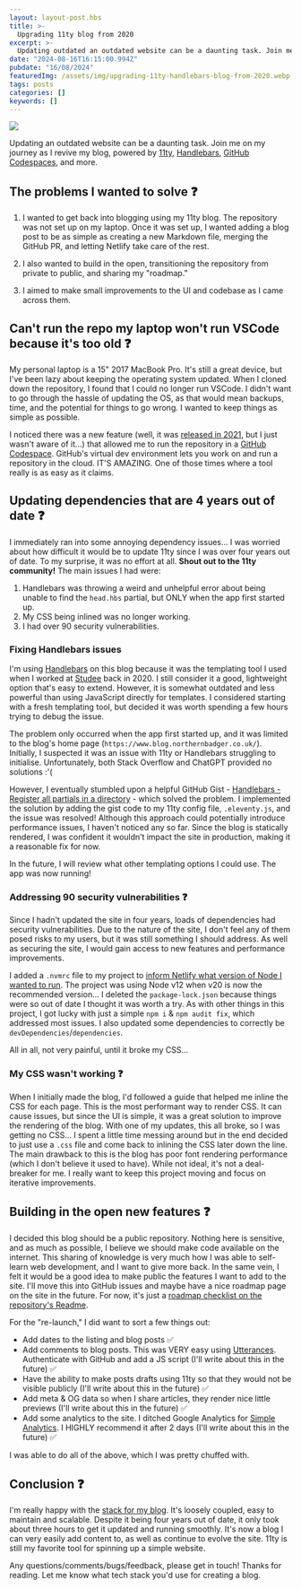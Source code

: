 ```yaml
---
layout: layout-post.hbs
title: >-
  Upgrading 11ty blog from 2020
excerpt: >-
  Updating outdated an outdated website can be a daunting task. Join me on my journey as I revive my blog, powered by 11ty, Handlebars, SCSS, Utterances, Netlify & GitHub Codespaces
date: "2024-08-16T16:15:00.994Z"
pubdate: "16/08/2024"
featuredImg: /assets/img/upgrading-11ty-handlebars-blog-from-2020.webp
tags: posts
categories: []
keywords: []
---
```


![]({{featuredImg}})

Updating an outdated website can be a daunting task. Join me on my journey as I revive my blog, powered by [11ty](https://www.11ty.dev/), [Handlebars](https://handlebarsjs.com/), [GitHub Codespaces](https://github.com/features/codespaces), and more.

## The problems I wanted to solve ❓

1. I wanted to get back into blogging using my 11ty blog. The repository was not set up on my laptop. Once it was set up, I wanted adding a blog post to be as simple as creating a new Markdown file, merging the GitHub PR, and letting Netlify take care of the rest.

2. I also wanted to build in the open, transitioning the repository from private to public, and sharing my "roadmap."

3. I aimed to make small improvements to the UI and codebase as I came across them.

## Can't run the repo my laptop won't run VSCode because it's too old ❓

My personal laptop is a 15" 2017 MacBook Pro. It's still a great device, but I've been lazy about keeping the operating system updated. When I cloned down the repository, I found that I could no longer run VSCode. I didn't want to go through the hassle of updating the OS, as that would mean backups, time, and the potential for things to go wrong. I wanted to keep things as simple as possible.

I noticed there was a new feature (well, it was [released in 2021](https://azure.microsoft.com/en-gb/updates/general-availability-github-codespaces/#:~:text=Published%20date%3A%20August%2011%2C%202021,Studio%20Code%2C%20or%20using%20SSH.), but I just wasn't aware of it...) that allowed me to run the repository in a [GitHub Codespace](https://github.com/features/codespaces). GitHub's virtual dev environment lets you work on and run a repository in the cloud. IT'S AMAZING. One of those times where a tool really is as easy as it claims.

## Updating dependencies that are 4 years out of date ❓

I immediately ran into some annoying dependency issues... I was worried about how difficult it would be to update 11ty since I was over four years out of date. To my surprise, it was no effort at all. **Shout out to the 11ty community!** The main issues I had were:

1. Handlebars was throwing a weird and unhelpful error about being unable to find the `head.hbs` partial, but ONLY when the app first started up.
2. My CSS being inlined was no longer working.
3. I had over 90 security vulnerabilities.

### Fixing Handlebars issues

I'm using [Handlebars](https://handlebarsjs.com/) on this blog because it was the templating tool I used when I worked at [Studee](https://studee.com/) back in 2020. I still consider it a good, lightweight option that's easy to extend. However, it is somewhat outdated and less powerful than using JavaScript directly for templates. I considered starting with a fresh templating tool, but decided it was worth spending a few hours trying to debug the issue.

The problem only occurred when the app first started up, and it was limited to the blog's home page (`https://www.blog.northernbadger.co.uk/`). Initially, I suspected it was an issue with 11ty or Handlebars struggling to initialise. Unfortunately, both Stack Overflow and ChatGPT provided no solutions :'(

However, I eventually stumbled upon a helpful GitHub Gist - [Handlebars - Register all partials in a directory](https://gist.github.com/jaksah/70fc400ce70664eaa47fcb47c34b307c) - which solved the problem. I implemented the solution by adding the gist code to my 11ty config file, `.eleventy.js`, and the issue was resolved! Although this approach could potentially introduce performance issues, I haven't noticed any so far. Since the blog is statically rendered, I was confident it wouldn’t impact the site in production, making it a reasonable fix for now.

In the future, I will review what other templating options I could use. The app was now running!

### Addressing 90 security vulnerabilities ❓

Since I hadn't updated the site in four years, loads of dependencies had security vulnerabilities. Due to the nature of the site, I don't feel any of them posed risks to my users, but it was still something I should address. As well as securing the site, I would gain access to new features and performance improvements.

I added a `.nvmrc` file to my project to [inform Netlify what version of Node I wanted to run](https://docs.netlify.com/configure-builds/manage-dependencies/#node-js-and-javascript). The project was using Node v12 when v20 is now the recommended version... I deleted the `package-lock.json` because things were so out of date I thought it was worth a try. As with other things in this project, I got lucky with just a simple `npm i` & `npm audit fix`, which addressed most issues. I also updated some dependencies to correctly be `devDependencies`/`dependencies`.

All in all, not very painful, until it broke my CSS...

### My CSS wasn't working ❓

When I initially made the blog, I'd followed a guide that helped me inline the CSS for each page. This is the most performant way to render CSS. It can cause issues, but since the UI is simple, it was a great solution to improve the rendering of the blog. With one of my updates, this all broke, so I was getting no CSS... I spent a little time messing around but in the end decided to just use a `.css` file and come back to inlining the CSS later down the line. The main drawback to this is the blog has poor font rendering performance (which I don't believe it used to have). While not ideal, it's not a deal-breaker for me. I really want to keep this project moving and focus on iterative improvements.

## Building in the open new features ❓

I decided this blog should be a public repository. Nothing here is sensitive, and as much as possible, I believe we should make code available on the internet. This sharing of knowledge is very much how I was able to self-learn web development, and I want to give more back. In the same vein, I felt it would be a good idea to make public the features I want to add to the site. I'll move this into GitHub issues and maybe have a nice roadmap page on the site in the future. For now, it's just a [roadmap checklist on the repository's Readme](https://github.com/stuartjnelson/northern-badger-11ty-blog?tab=readme-ov-file#roadmap).

For the "re-launch," I did want to sort a few things out:

- Add dates to the listing and blog posts ✅
- Add comments to blog posts. This was VERY easy using [Utterances](https://utteranc.es/). Authenticate with GitHub and add a JS script (I'll write about this in the future) ✅
- Have the ability to make posts drafts using 11ty so that they would not be visible publicly (I'll write about this in the future) ✅
- Add meta & OG data so when I share articles, they render nice little previews (I'll write about this in the future) ✅
- Add some analytics to the site. I ditched Google Analytics for [Simple Analytics](https://www.simpleanalytics.com/). I HIGHLY recommend it after 2 days (I'll write about this in the future) ✅

I was able to do all of the above, which I was pretty chuffed with.

## Conclusion ❓

I'm really happy with the [stack for my blog](https://github.com/stuartjnelson/northern-badger-11ty-blog?tab=readme-ov-file#tech-stack). It's loosely coupled, easy to maintain and scalable. Despite it being four years out of date, it only took about three hours to get it updated and running smoothly. It's now a blog I can very easily add content to, as well as continue to evolve the site. 11ty is still my favorite tool for spinning up a simple website.

Any questions/comments/bugs/feedback, please get in touch! Thanks for reading. Let me know what tech stack you'd use for creating a blog.
